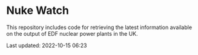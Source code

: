 # Nuke Watch

This repository includes code for retrieving the latest information available on the output of EDF nuclear power plants in the UK.

Last updated: 2022-10-15 06:23